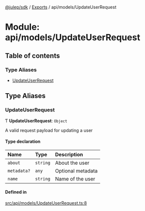[@julep/sdk](../README.md) / [Exports](../modules.md) / api/models/UpdateUserRequest

# Module: api/models/UpdateUserRequest

## Table of contents

### Type Aliases

- [UpdateUserRequest](api_models_UpdateUserRequest.md#updateuserrequest)

## Type Aliases

### UpdateUserRequest

Ƭ **UpdateUserRequest**: `Object`

A valid request payload for updating a user

#### Type declaration

| Name | Type | Description |
| :------ | :------ | :------ |
| `about` | `string` | About the user |
| `metadata?` | `any` | Optional metadata |
| `name` | `string` | Name of the user |

#### Defined in

[src/api/models/UpdateUserRequest.ts:8](https://github.com/julep-ai/julep/blob/035e7f91b35da5c19151875490e535b6923a07fe/sdks/ts/src/api/models/UpdateUserRequest.ts#L8)
